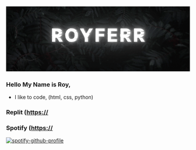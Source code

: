 ![royferr](https://github.com/royferr/royferr/blob/main/standard.gif)
### Hello My Name is Roy,
* I like to code, (html, css, python)
### Replit ([https://](replit.com/@royferr)
### Spotify ([https://](https://open.spotify.com/user/31c35kgaxrzq6uz34pzem25tvuxm)
[![spotify-github-profile](https://spotify-github-profile.vercel.app/api/view?uid=31c35kgaxrzq6uz34pzem25tvuxm&cover_image=true&theme=default&show_offline=false&background_color=121212&interchange=false&bar_color=73ff57&bar_color_cover=true)](https://spotify-github-profile.vercel.app/api/view?uid=31c35kgaxrzq6uz34pzem25tvuxm&redirect=true)
